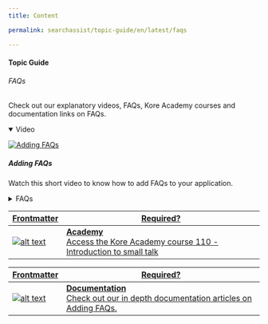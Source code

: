 ```yaml
---
title: Content

permalink: searchassist/topic-guide/en/latest/faqs

---
```

#### Topic Guide
######  FAQs

  Check out our explanatory videos, FAQs, Kore Academy courses and documentation links on FAQs.

<details class="introduction-video" open>
  <summary>Video
  </summary>
  
  [![Adding FAQs](images/VideoCoverImage.png)](https://player.vimeo.com/video/751537102?h=8a3d1326b4)

  ##### Adding FAQs 
  Watch this short video to know how to add FAQs to your application.

</details>

<details>
  <summary>FAQs
  </summary>


 <a class="doc-link" target="_blank" href="https://docs.kore.ai/searchassist/concepts/managing-content/adding-faqs/#Extracting_FAQs_From_Files">
 
  How to extract FAQs from a PDF file?

</a>
 
  
<a class="doc-link" target="_blank" href="https://docs.kore.ai/searchassist/concepts/managing-content/adding-faqs/#Annotating_Extracting_FAQs">

  What is annotate & extract FAQs ?

</a>
  
  <a class="doc-link" target="_blank" href="https://docs.kore.ai/searchassist/concepts/managing-content/adding-faqs/#Extracting_FAQs_from_a_URL">
 
  How to extract FAQs from a URL?

</a>


<a class="doc-link" target="_blank" href="https://docs.kore.ai/searchassist/concepts/managing-content/adding-faqs/#Adding_FAQs_Manually">

  How to add FAQs manually?

</a>

  
<a class="doc-link" target="_blank" href="https://docs.kore.ai/searchassist/concepts/managing-content/adding-faqs/#Managing_Conditional_Responses">

  How to add conditional responses to FAQs?

</a>
  
  
  <a class="doc-link" target="_blank" href="https://docs.kore.ai/searchassist/concepts/managing-content/adding-faqs/#FAQ_Review_Workflow">

  What is a FAQ workflow and how does it work?

</a>

</details>



<a class="doc-link" target="_blank" href="https://academy.kore.ai/learningpath/course-110---introduction-to-small-talk">
 

| Frontmatter | Required? |
|-------------|-------------|
| ![alt text](images/docIcon.svg "Title") | **Academy**  <br /> Access the Kore Academy course 110 - Introduction to small talk | 


</a>


<a class="doc-link" target="_blank" href="https://docs.kore.ai/searchassist/concepts/managing-content/adding-faqs/">
 

| Frontmatter | Required? |
|-------------|-------------|
| ![alt text](images/docIcon.svg "Title") | **Documentation**  <br /> Check out our in depth documentation articles on Adding FAQs. | 


</a>
